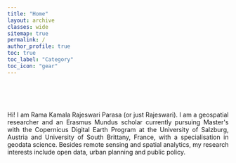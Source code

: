 ```yaml
---
title: "Home"
layout: archive
classes: wide
sitemap: true
permalink: /
author_profile: true
toc: true
toc_label: "Category"
toc_icon: "gear"
---
```


<br>
<br>
<br>

<p style = "text-align:justify">
Hi! I am Rama Kamala Rajeswari Parasa (or just Rajeswari). I am a geospatial researcher and an Erasmus Mundus scholar currently pursuing Master's with the Copernicus Digital Earth Program at the University of Salzburg, Austria and University of South Brittany, France, with a specialisation in geodata science. Besides remote sensing and spatial analytics, my research interests include open data, urban planning and public policy.
</p>

